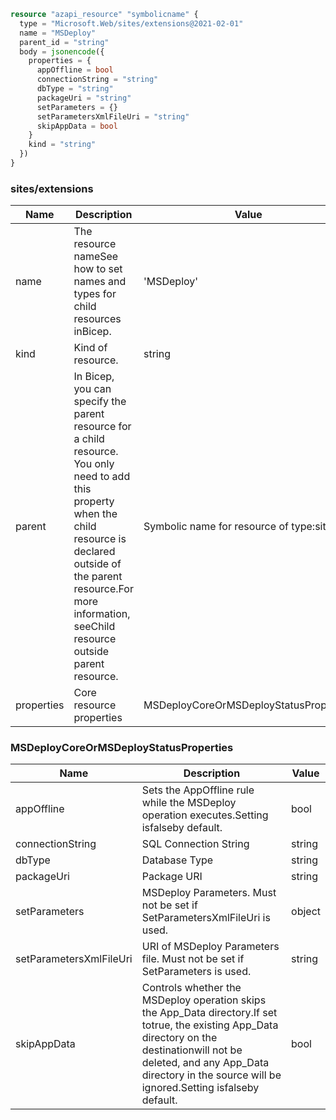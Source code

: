 ```terraform
resource "azapi_resource" "symbolicname" {
  type = "Microsoft.Web/sites/extensions@2021-02-01"
  name = "MSDeploy"
  parent_id = "string"
  body = jsonencode({
    properties = {
      appOffline = bool
      connectionString = "string"
      dbType = "string"
      packageUri = "string"
      setParameters = {}
      setParametersXmlFileUri = "string"
      skipAppData = bool
    }
    kind = "string"
  })
}

```

### sites/extensions

| Name | Description | Value |
|-|-|-|
| name | The resource nameSee how to set names and types for child resources inBicep. | 'MSDeploy' |
| kind | Kind of resource. | string |
| parent | In Bicep, you can specify the parent resource for a child resource. You only need to add this property when the child resource is declared outside of the parent resource.For more information, seeChild resource outside parent resource. | Symbolic name for resource of type:sites |
| properties | Core resource properties | MSDeployCoreOrMSDeployStatusProperties |


### MSDeployCoreOrMSDeployStatusProperties

| Name | Description | Value |
|-|-|-|
| appOffline | Sets the AppOffline rule while the MSDeploy operation executes.Setting isfalseby default. | bool |
| connectionString | SQL Connection String | string |
| dbType | Database Type | string |
| packageUri | Package URI | string |
| setParameters | MSDeploy Parameters. Must not be set if SetParametersXmlFileUri is used. | object |
| setParametersXmlFileUri | URI of MSDeploy Parameters file. Must not be set if SetParameters is used. | string |
| skipAppData | Controls whether the MSDeploy operation skips the App_Data directory.If set totrue, the existing App_Data directory on the destinationwill not be deleted, and any App_Data directory in the source will be ignored.Setting isfalseby default. | bool |


